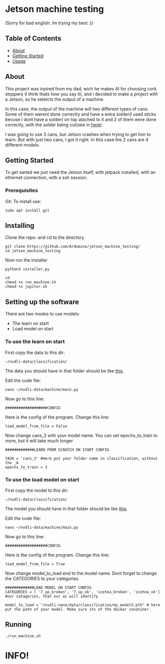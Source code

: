 # Jetson machine testing

(Sorry for bad english. Im trying my best :))

## Table of Contents
+ [About](#about)
+ [Getting Started](#getting_started)
+ [Usage](#usage)

## About
This project was inpired from my dad, wich he makes AI for choosing cork stoppers (I think thats how you say it), and i decided to make a project with a Jetson, so he seletcts the output of a machine. 

In this case, the output of the machine will two different types of cans. Some of them werent done correclty and have a extra solder(I used sticks becuse I dont have a solder) on top atached to it and 2 of them were done correctly, with the solder being cut(see in [here](images/jetson.png)). 

I was going to use 3 cans, but Jetson crashes when trying to get him to learn. But with just two cans, I got it right. In this case the 2 cans are 4 different models.


## Getting Started 
To get sarted we just need the Jetson itself, with jetpack installed, with an ethernet connection, with a ssh session.

### Prerequisites

Git: To install use:
```
sudo apt install git
```


## Installing


Clone the repo: and cd to the directory

```
git clone https://github.com/Ardumine/jetson_machine_testing/
cd jetson_machine_testing
```
Now run the installer
```
python3 installer.py

cd
chmod +x run_machine.sh
chmod +x jupiter.sh
```

## Setting up the software
There are two modes to use models: 
* The learn on start 
* Load model on start

### To use the learn on start
First copy the data to this dir:
```
~/nvdli-data/classification/
```
The data you should have in that folder should be like [this](data_trained/images/).

Edit the code file:
```
nano ~/nvdli-data/machine/main.py
```


Now go to this line:
```
###################CONFIG
```
Here is the config of the program. 
Change this line:
```
load_model_from_file = False
```
Now change cans_3 with your model name.
You can set epochs_to_train to more, but it will take much longer
```
#############LEARN FROM SCRATCH ON START CONFIG

TASK = 'cans_3' #Here put your folder name in classification, without the _A
epochs_to_train = 3 
```

### To use the load model on start
First copy the model to this dir:
```
~/nvdli-data/classification/
```
The model you should have in that folder should be like [this](data_trained/model/).

Edit the code file:
```
nano ~/nvdli-data/machine/main.py
```


Now go to this line:
```
###################CONFIG
```
Here is the config of the program. 
Change this line:
```
load_model_from_file = True
```
Now change model_to_load end to the model name. Dont forget to change the CATEGORIES to your categories.

```
#############LOAD MODEL ON START CONFIG
CATEGORIES = [ '7_up_broken', '7_up_ok', 'icetea_broken', 'icetea_ok'] #our catagories, that our ai will identify 

model_to_load = "/nvdli-nano/data/classification/my_model5.pth" # here put the path of your model. Make sure its of the docker conatiner.
```



## Running
```
./run_machine.sh
```

# INFO!

